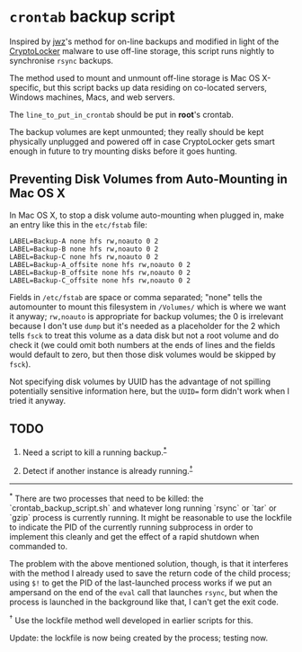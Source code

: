 `crontab` backup script
=======================

Inspired by [jwz](http://www.jwz.org/blog/2007/09/psa-backups/)'s method for on-line
backups and modified in light of the [CryptoLocker](http://en.wikipedia.org/wiki/CryptoLocker)
malware to use off-line storage, this script runs nightly to synchronise `rsync` backups.

The method used to mount and unmount off-line storage is Mac OS X-specific, but this
script backs up data residing on co-located servers, Windows machines, Macs, and web
servers.

The `line_to_put_in_crontab` should be put in **root**'s crontab.

The backup volumes are kept unmounted; they really should be kept physically unplugged
and powered off in case CryptoLocker gets smart enough in future to try mounting disks
before it goes hunting.

Preventing Disk Volumes from Auto-Mounting in Mac OS X
------------------------------------------------------

In Mac OS X, to stop a disk volume auto-mounting when plugged in, make an entry like
this in the `etc/fstab` file:

```
LABEL=Backup-A none hfs rw,noauto 0 2
LABEL=Backup-B none hfs rw,noauto 0 2
LABEL=Backup-C none hfs rw,noauto 0 2
LABEL=Backup-A_offsite none hfs rw,noauto 0 2
LABEL=Backup-B_offsite none hfs rw,noauto 0 2
LABEL=Backup-C_offsite none hfs rw,noauto 0 2
```

Fields in `/etc/fstab` are space or comma separated; "none" tells the automounter to
mount this filesystem in `/Volumes/` which is where we want it anyway; `rw,noauto` is
appropriate for backup volumes; the 0 is irrelevant because I don't use `dump` but
it's needed as a placeholder for the 2 which tells `fsck` to treat this volume as a
data disk but not a root volume and do check it (we could omit both numbers at the
ends of lines and the fields would default to zero, but then those disk volumes would
be skipped by `fsck`).

Not specifying disk volumes by UUID has the advantage of not spilling potentially
sensitive information here, but the `UUID=` form didn't work when I tried it anyway.

TODO
----

1. Need a script to kill a running backup.<sup>[*](#footnote-star)</sup>

2. Detect if another instance is already running.<sup>[&dagger;](#footnote-dagger)</sup>

<hr/>

<a name="footnote-star"/>
<sup>*</sup> There are two processes that need to be killed: the `crontab_backup_script.sh`
and whatever long running `rsync` or `tar` or `gzip` process is currently running. It might
be reasonable to use the lockfile to indicate the PID of the currently running subprocess
in order to implement this cleanly and get the effect of a rapid shutdown when commanded to.

The problem with the above mentioned solution, though, is that it interferes with the method
I already used to save the return code of the child process; using `$!` to get the PID of
the last-launched process works if we put an ampersand on the end of the `eval` call that
launches `rsync`, but when the process is launched in the background like that, I can't get
the exit code.

<a name="footnote-dagger"/>
<sup>&dagger;</sup> Use the lockfile method well developed in earlier scripts for this.

Update: the lockfile is now being created by the process; testing now.

